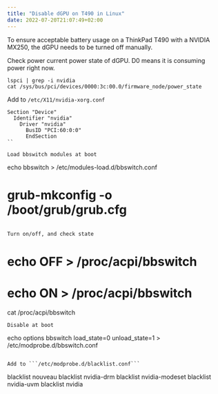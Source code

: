 ```yaml
---
title: "Disable dGPU on T490 in Linux"
date: 2022-07-20T21:07:49+02:00
---
```


To ensure acceptable battery usage on a ThinkPad T490 with a NVIDIA MX250, the dGPU needs to be turned off manually.

Check power current power state of dGPU. D0 means it is consuming power right now.

```
lspci | grep -i nvidia
cat /sys/bus/pci/devices/0000:3c:00.0/firmware_node/power_state
```

Add to ```/etc/X11/nvidia-xorg.conf```

```
Section "Device"
  Identifier "nvidia"
    Driver "nvidia"
      BusID "PCI:60:0:0"
      EndSection
``

Load bbswitch modules at boot
```
echo bbswitch > /etc/modules-load.d/bbswitch.conf
# grub-mkconfig -o /boot/grub/grub.cfg
```

Turn on/off, and check state

```
# echo OFF > /proc/acpi/bbswitch
# echo ON > /proc/acpi/bbswitch 
cat /proc/acpi/bbswitch
```
Disable at boot
```
echo options bbswitch load_state=0 unload_state=1 > /etc/modprobe.d/bbswitch.conf
```

Add to ```/etc/modprobe.d/blacklist.conf```
````
blacklist nouveau
blacklist nvidia-drm
blacklist nvidia-modeset
blacklist nvidia-uvm
blacklist nvidia
